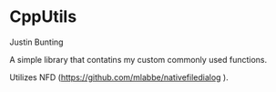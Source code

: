 CppUtils
====================================================================
Justin Bunting

A simple library that contatins my custom commonly used functions.

Utilizes NFD (https://github.com/mlabbe/nativefiledialog ).